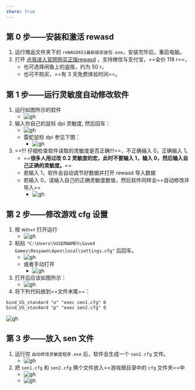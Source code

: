 ```yaml
---
share: true  
---
```

## 第 0 步——安装和激活 rewasd
1. 运行赠品文件夹下的 `reWASD651最新版安装包.exe`，安装完毕后，重启电脑。
2. 打开 [点我进入官网购买正版rewasd](https://www.daemon-tools.cc/chn/cart) ，支持微信与支付宝，==全价 118 r==，
	- 也可选择闲鱼上的盗版，约为 50 r。
	- 也可不购买，==有 3 天免费体验时间==。
## 第 1 步——运行灵敏度自动修改软件
1. 运行如图所示的软件 
	- ![gh](https://raw.githubusercontent.com/zxmengde/obsidian-emo/main/image/1679065776000seavr8.png)
2. 输入你自己的鼠标 dpi 灵敏度, 然后回车：
	- ![gh](https://raw.githubusercontent.com/zxmengde/obsidian-emo/main/image/1679065955000kc447h.png)
	- 雷蛇鼠标 dpi 参见下图：
		- ![gh](https://raw.githubusercontent.com/zxmengde/obsidian-emo/main/image/1679066040000nza8ia.png)
3. ==!!! 仔细检查软件读取的灵敏度是否正确!!!==，不正确输入 0，正确输入 1。
	- ==**很多人用过改 0.2 灵敏度的宏，此时不要输入 1，输入 0，然后输入自己正确的灵敏度。**==
	- 若输入 1，软件会自动调节好数据并打开 rewasd 导入数据
	- 若输入 0，请输入自己的正确灵敏度数值，然后软件同样会==自动修改并导入==
		- ![gh](https://raw.githubusercontent.com/zxmengde/obsidian-emo/main/image/1679067599000srr6qy.png)
## 第 2 步——修改游戏 cfg 设置
1. 按 win+r 打开运行
	- ![gh](https://raw.githubusercontent.com/zxmengde/obsidian-emo/main/image/1679068079000jqlt23.png)
2. 粘贴 `"C:\Users\%USERNAME%\Saved Games\Respawn\Apex\local\settings.cfg"` 后回车。
	- ![gh](https://raw.githubusercontent.com/zxmengde/obsidian-emo/main/image/1679068175000cxz90k.png)
	- 或者手动打开
		- ![gh](https://raw.githubusercontent.com/zxmengde/obsidian-emo/main/image/1679068494000bjr9k7.png)
3. 打开后应该如图所示：
	- ![gh](https://raw.githubusercontent.com/zxmengde/obsidian-emo/main/image/1679068736000uus5gi.png)
4. 将下列代码放到==文件末尾==：
```
bind_US_standard "o" "exec sen1.cfg" 0
bind_US_standard "p" "exec sen2.cfg" 0
```
![gh](https://raw.githubusercontent.com/zxmengde/obsidian-emo/main/image/1679068892000sf8r53.png)
## 第 3 步——放入 sen 文件
1. 运行完 `自动修改灵敏度程序.exe` 后，软件会生成一个 `sen2.cfg` 文件。
	- ![gh](https://raw.githubusercontent.com/zxmengde/obsidian-emo/main/image/1679069480000jusnln.png)
2. 把 `sen1.cfg` 和 `sen2.cfg` 俩个文件放入==游戏根目录中的 `cfg` 文件夹==中
	- ![gh](https://raw.githubusercontent.com/zxmengde/obsidian-emo/main/image/1679069594000422knl.png)
	- ![gh](https://raw.githubusercontent.com/zxmengde/obsidian-emo/main/image/1679069656000fjp9qc.png)